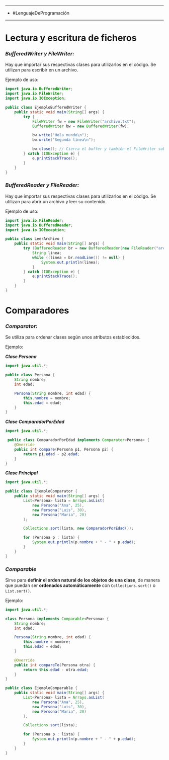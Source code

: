 - --- 
- #LenguajeDeProgramación 
- ---

# Lectura y escritura de ficheros

### *BufferedWriter y FileWriter:*

Hay que importar sus respectivas clases para utilizarlos en el código. Se utilizan para escribir en un archivo. 

Ejemplo de uso:
``` java
import java.io.BufferedWriter;
import java.io.FileWriter;
import java.io.IOException;

public class EjemploBufferedWriter {
    public static void main(String[] args) {
        try {
            FileWriter fw = new FileWriter("archivo.txt");
            BufferedWriter bw = new BufferedWriter(fw);

            bw.write("Hola mundo\n");
            bw.write("Segunda línea\n");

            bw.close(); // Cierra el buffer y también el FileWriter subyacente
        } catch (IOException e) {
            e.printStackTrace();
        }
    }
}

```


### *BufferedReader y FileReader:*

Hay que importar sus respectivas clases para utilizarlos en el código. Se utilizan para abrir un archivo y leer su contenido.

Ejemplo de uso:
``` java
import java.io.FileReader;
import java.io.BufferedReader;
import java.io.IOException;

public class LeerArchivo {
    public static void main(String[] args) {
        try (BufferedReader br = new BufferedReader(new FileReader("archivo.txt"))) {
            String linea;
            while ((linea = br.readLine()) != null) {
                System.out.println(linea);
            }
        } catch (IOException e) {
            e.printStackTrace();
        }
    }
}

```


# Comparadores
### *Comparator:*

Se utiliza para ordenar clases según unos atributos establecidos.

Ejemplo:

***Clase Persona***
``` java
import java.util.*;

public class Persona {
    String nombre;
    int edad;

    Persona(String nombre, int edad) {
        this.nombre = nombre;
        this.edad = edad;
    }
}
```

***Clase ComparadorPorEdad***
``` java
import java.util.*;

 public class ComparadorPorEdad implements Comparator<Persona> {
    @Override
    public int compare(Persona p1, Persona p2) {
        return p1.edad - p2.edad;
    }
}
```

***Clase Principal***
``` java
import java.util.*;

public class EjemploComparator {
    public static void main(String[] args) {
        List<Persona> lista = Arrays.asList(
            new Persona("Ana", 25),
            new Persona("Luis", 30),
            new Persona("Maria", 20)
        );

        Collections.sort(lista, new ComparadorPorEdad());

        for (Persona p : lista) {
            System.out.println(p.nombre + " - " + p.edad);
        }
    }
}
```


### *Comparable*

Sirve para **definir el orden natural de los objetos de una clase**, de manera que puedan ser **ordenados automáticamente** con `Collections.sort()` o `List.sort()`.

Ejemplo:

``` java
import java.util.*;

class Persona implements Comparable<Persona> {
    String nombre;
    int edad;

    Persona(String nombre, int edad) {
        this.nombre = nombre;
        this.edad = edad;
    }

    @Override
    public int compareTo(Persona otra) {
        return this.edad - otra.edad;
    }
}

public class EjemploComparable {
    public static void main(String[] args) {
        List<Persona> lista = Arrays.asList(
            new Persona("Ana", 25),
            new Persona("Luis", 30),
            new Persona("Maria", 20)
        );

        Collections.sort(lista);

        for (Persona p : lista) {
            System.out.println(p.nombre + " - " + p.edad);
        }
    }
}

```
